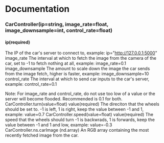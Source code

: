 # Documentation

### CarController(ip=string, image_rate=float, image_downsample=int, control_rate=float)
#### ip(required)
The IP of the car's server to connect to, example: ip="http://127.0.0.1:5000"
image_rate
The interval at which to fetch the image from the camera of the car, set to -1 to fetch nothing at all, example: image_rate=0.1
image_downsample
The amount to scale down the image the car sends from the image fetch, higher is faster, example: image_downsample=10
control_rate
The interval at which to send car inputs to the car's server, example: control_rate=0.1</p>
Note: For image_rate and control_rate, do not use too low of a value or the server will become flooded. Recommended is 0.1 for both.
CarController.turn(value=float)
value(required)
The direciton that the wheels should be set to. -1 is left, 1 is right, keep the value between -1 and 1, example: value=0.7
CarController.speed(value=float)
value(required)
The speed that the wheels should turn -1 is backwrads, 1 is forwards, keep the value between -1 and 1 and low, example: value=-0.3
CarController.ns.carImage (nd.array)
An RGB array containing the most recently fetched image from the car.
